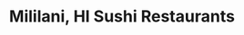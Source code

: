 ---
layout: city
title: Mililani, HI Sushi Restaurants
permalink: /hawaii/mililani/
stateAbbr: HI
stateName: Hawaii
cityName: Mililani

---